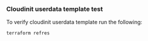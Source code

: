 ### Cloudinit userdata template test

To verify cloudinit userdata template run the following:

```
terraform refres
```
